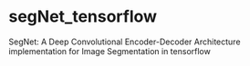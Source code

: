 # segNet_tensorflow
SegNet: A Deep Convolutional Encoder-Decoder Architecture implementation for Image Segmentation in tensorflow
